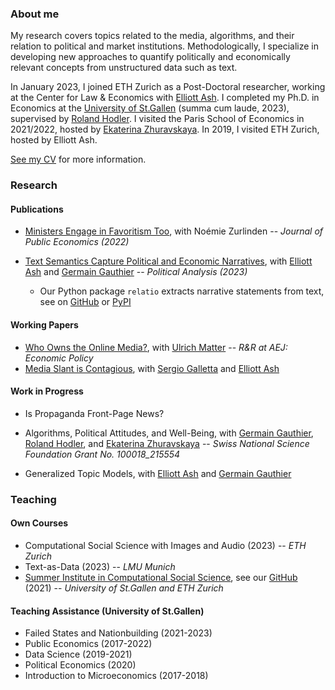 ### About me

My research covers topics related to the media, algorithms, and their relation to political and market institutions. Methodologically, I specialize in developing new approaches to quantify politically and economically relevant concepts from unstructured data such as text.

In January 2023, I joined ETH Zurich as a Post-Doctoral researcher, working at the Center for Law & Economics with [Elliott Ash](https://elliottash.com/). I completed my Ph.D. in Economics at the [University of St.Gallen](https://www.unisg.ch/) (summa cum laude, 2023), supervised by [Roland Hodler](https://sites.google.com/view/rolandhodler). I visited the Paris School of Economics in 2021/2022, hosted by [Ekaterina Zhuravskaya](http://www.parisschoolofeconomics.com/zhuravskaya-ekaterina/). In 2019, I visited ETH Zurich, hosted by Elliott Ash.

[See my CV](https://www.dropbox.com/s/fs6trj0iab29glk/widmer_cv_21april23.pdf?dl=0) for more information.

### Research

#### Publications
- [Ministers Engage in Favoritism Too](https://papers.ssrn.com/sol3/papers.cfm?abstract_id=3818193), with Noémie Zurlinden -- _Journal of Public Economics (2022)_

- [Text Semantics Capture Political and Economic Narratives](https://arxiv.org/abs/2108.01720), with [Elliott Ash](https://elliottash.com/) and [Germain Gauthier](https://pinchofdata.github.io/germaingauthier/) -- _Political Analysis (2023)_
  - Our Python package ```relatio``` extracts narrative statements from text, see on [GitHub](https://github.com/relatio-nlp/relatio) or [PyPI](https://pypi.org/project/relatio/)

#### Working Papers

- [Who Owns the Online Media?](https://papers.ssrn.com/sol3/papers.cfm?abstract_id=3969253), with [Ulrich Matter](https://umatter.github.io/) -- _R&R at AEJ: Economic Policy_
- [Media Slant is Contagious](https://papers.ssrn.com/sol3/papers.cfm?abstract_id=3712218), with [Sergio Galletta](http://sergio-galletta.com/) and [Elliott Ash](https://elliottash.com/)

#### Work in Progress

- Is Propaganda Front-Page News?

- Algorithms, Political Attitudes, and Well-Being, with [Germain Gauthier](https://pinchofdata.github.io/germaingauthier/), [Roland Hodler](https://sites.google.com/view/rolandhodler), and [Ekaterina Zhuravskaya](http://www.parisschoolofeconomics.com/zhuravskaya-ekaterina/) -- _Swiss National Science Foundation Grant No. 100018_215554_
  
- Generalized Topic Models, with [Elliott Ash](https://elliottash.com/) and [Germain Gauthier](https://pinchofdata.github.io/germaingauthier/)

### Teaching

#### Own Courses
- Computational Social Science with Images and Audio (2023) -- _ETH Zurich_
- Text-as-Data (2023) -- _LMU Munich_
- [Summer Institute in Computational Social Science](https://github.com/computational-social-science-zurich/sicss-zurich), see our [GitHub](https://sicss.io/) (2021) -- _University of St.Gallen and ETH Zurich_


#### Teaching Assistance (University of St.Gallen)
- Failed States and Nationbuilding (2021-2023)
- Public Economics (2017-2022)
- Data Science (2019-2021)
- Political Economics (2020)
- Introduction to Microeconomics (2017-2018)
